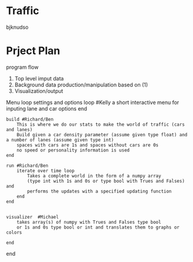 Traffic
=
bjknudso

Prject Plan
======

program flow

1. Top level imput data
2. Background data production/manipulation based on (1)
3. Visualization/output



Menu loop
	settings and options loop #Kelly
		a short interactive menu for inputing lane and car options
	end
	
	build #Richard/Ben
		This is where we do our stats to make the world of traffic (cars and lanes)
		Build given a car density parameter (assume given type float) and a number of lanes (assume given type int)
		spaces with cars are 1s and spaces without cars are 0s
		no speed or personality information is used
	end
    
	run #Richard/Ben
		iterate over time loop
			Takes a complete world in the form of a numpy array
			(type int with 1s and 0s or type bool with Trues and Falses) and 
			performs the updates with a specified updating function
		end
	end
	
	
	visualizer  #Michael
		takes array(s) of numpy with Trues and Falses type bool 
		or 1s and 0s type bool or int and translates them to graphs or colors 
	
	end

end


